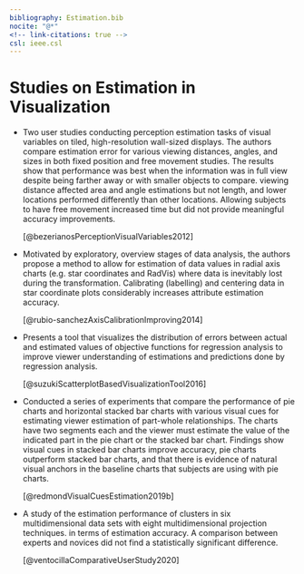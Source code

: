 ```yaml
---
bibliography: Estimation.bib
nocite: "@*"
<!-- link-citations: true -->
csl: ieee.csl
---
```


# Studies on Estimation in Visualization

* Two user studies conducting perception estimation tasks of visual variables on tiled, high-resolution wall-sized displays. The authors compare estimation error for various viewing distances, angles, and sizes in both fixed position and free movement studies. The results show that performance was best when the information was in full view despite being farther away or with smaller objects to compare. viewing distance affected area and angle estimations but not length, and lower locations performed differently than other locations. Allowing subjects to have free movement increased time but did not provide meaningful accuracy improvements. 

    [@bezerianosPerceptionVisualVariables2012]

* Motivated by exploratory, overview stages of data analysis, the authors propose a method to allow for estimation of data values in radial axis charts (e.g. star coordinates and RadVis) where data is inevitably lost during the transformation. Calibrating (labelling) and centering data in star coordinate plots considerably increases attribute estimation accuracy.

    [@rubio-sanchezAxisCalibrationImproving2014]

* Presents a tool that visualizes the distribution of errors between actual and estimated values of objective functions for regression analysis to improve viewer understanding of estimations and predictions done by regression analysis.

    [@suzukiScatterplotBasedVisualizationTool2016]

* Conducted a series of experiments that compare the performance of pie charts and horizontal stacked bar charts with various visual cues for estimating viewer estimation of part-whole relationships. The charts have two segments each and the viewer must estimate the value of the indicated part in the pie chart or the stacked bar chart. Findings show visual cues in stacked bar charts improve accuracy, pie charts outperform stacked bar charts, and that there is evidence of natural visual anchors in the baseline charts that subjects are using with pie charts.

    [@redmondVisualCuesEstimation2019b]

* A study of the estimation performance of clusters in six multidimensional data sets with eight multidimensional projection techniques. in terms of estimation accuracy. A comparison between experts and novices did not find a statistically significant difference.

    [@ventocillaComparativeUserStudy2020]
